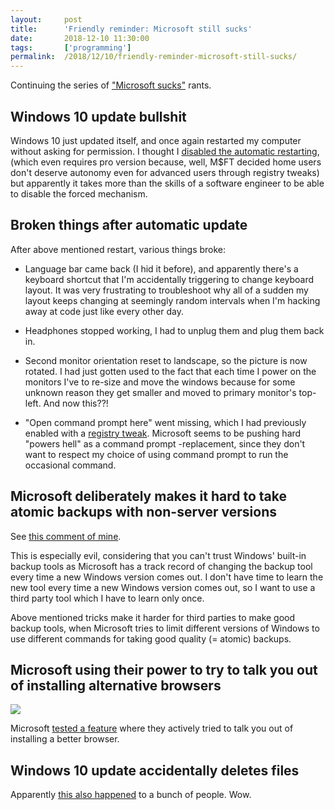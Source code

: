 ```yaml
---
layout:     post
title:      'Friendly reminder: Microsoft still sucks'
date:       2018-12-10 11:30:00
tags:       ['programming']
permalink:  /2018/12/10/friendly-reminder-microsoft-still-sucks/
---
```


Continuing the series of
["Microsoft sucks"](https://joonas.fi/2016/06/23/microsoft-you-make-miserable-software/) rants.


Windows 10 update bullshit
--------------------------

Windows 10 just updated itself, and once again restarted my computer without asking for
permission. I thought I
[disabled the automatic restarting](https://superuser.com/questions/957267/how-to-disable-automatic-reboots-in-windows-10),
(which even requires pro version because, well, M$FT decided home users don't deserve
autonomy even for advanced users through registry tweaks) but apparently it takes more than
the skills of a software engineer to be able to disable the forced mechanism.


Broken things after automatic update
------------------------------------

After above mentioned restart, various things broke:

- Language bar came back (I hid it before), and apparently there's a keyboard shortcut
  that I'm accidentally triggering to change keyboard layout. It was very frustrating to
  troubleshoot why all of a sudden my layout keeps changing at seemingly random intervals
  when I'm hacking away at code just like every other day.

- Headphones stopped working, I had to unplug them and plug them back in.

- Second monitor orientation reset to landscape, so the picture is now rotated. I had just
  gotten used to the fact that each time I power on the monitors I've to re-size and move
  the windows because for some unknown reason they get smaller and moved to primary monitor's
  top-left. And now this??!

- "Open command prompt here" went missing, which I had previously enabled with a
  [registry tweak](https://www.windowscentral.com/add-open-command-window-here-back-context-menu-windows-10).
  Microsoft seems to be pushing hard "powers hell" as a command prompt -replacement, since
  they don't want to respect my choice of using command prompt to run the occasional command.


Microsoft deliberately makes it hard to take atomic backups with non-server versions
------------------------------------------------------------------------------------

See [this comment of mine](https://github.com/restic/restic/issues/340#issuecomment-442446540).

This is especially evil, considering that you can't trust Windows' built-in backup tools
as Microsoft has a track record of changing the backup tool every time a new Windows
version comes out. I don't have time to learn the new tool every time a new Windows version
comes out, so I want to use a third party tool which I have to learn only once.

Above mentioned tricks make it harder for third parties to make good backup tools, when
Microsoft tries to limit different versions of Windows to use different commands for
taking good quality (= atomic) backups.


Microsoft using their power to try to talk you out of installing alternative browsers
-------------------------------------------------------------------------------------

![](/images/2018/microsoftedgeprompt.jpg)

Microsoft
[tested a feature](https://www.theverge.com/2018/9/12/17850146/microsoft-windows-10-chrome-firefox-warning)
where they actively tried to talk you out of installing a better browser.


Windows 10 update accidentally deletes files
--------------------------------------------

Apparently
[this also happened](https://www.howtogeek.com/fyi/microsoft-explains-why-windows-10s-october-2018-update-was-deleting-peoples-files/)
to a bunch of people. Wow.

